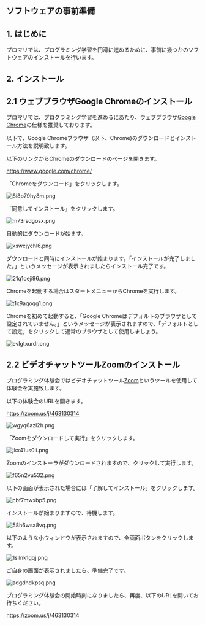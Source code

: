 ## ソフトウェアの事前準備

## 1. はじめに

プロマリでは、プログラミング学習を円滑に進めるために、事前に幾つかのソフトウェアのインストールを行います。

## 2. インストール
## 2.1 ウェブブラウザGoogle Chromeのインストール

プロマリでは、プログラミング学習を進めるにあたり、ウェブブラウザ[Google Chrome](https://ja.wikipedia.org/wiki/Google_Chrome)の仕様を推奨しております。

以下で、Google Chromeブラウザ（以下、Chrome)のダウンロードとインストール方法を説明致します。

以下のリンクからChromeのダウンロードのページを開きます。

https://www.google.com/chrome/

「Chromeをダウンロード」をクリックします。

![8i8p79hy8m.png](https://img.esteem.ws/8i8p79hy8m.png)

「同意してインストール」をクリックします。

![m73rsdgosx.png](https://img.esteem.ws/m73rsdgosx.png)

自動的にダウンロードが始ます。

![kswcjychl6.png](https://img.esteem.ws/kswcjychl6.png)

ダウンロードと同時にインストールが始まります。「インストールが完了しました。」というメッセージが表示されましたらインストール完了です。

![21q1oeji96.png](https://img.esteem.ws/21q1oeji96.png)

Chromeを起動する場合はスタートメニューからChromeを実行します。

![t1x9aqoqg1.png](https://img.esteem.ws/t1x9aqoqg1.png)

Chromeを初めて起動すると、「Google Chromeはデフォルトのブラウザとして設定されていません。」というメッセージが表示されますので、「デフォルトとして設定」をクリックして通常のブラウザとして使用しましょう。

![evlgtxurdr.png](https://img.esteem.ws/evlgtxurdr.png)

## 2.2 ビデオチャットツールZoomのインストール

プログラミング体験会ではビデオチャットツール[Zoom](https://zoom.us/jp-jp/meetings.html)というツールを使用して体験会を実施致します。

以下の体験会のURLを開きます。

https://zoom.us/j/463130314

![wgyq6azl2h.png](https://img.esteem.ws/wgyq6azl2h.png)

「Zoomをダウンロードして実行」をクリックします。

![jkx41us0ii.png](https://img.esteem.ws/jkx41us0ii.png)

Zoomのインストーラがダウンロードされますので、クリックして実行します。

![f65n2vu532.png](https://img.esteem.ws/f65n2vu532.png)

以下の画面が表示された場合には「了解してインストール」をクリックします。

![cbf7mwxbp5.png](https://img.esteem.ws/cbf7mwxbp5.png)

インストールが始まりますので、待機します。

![58h6wsa8vq.png](https://img.esteem.ws/58h6wsa8vq.png)

以下のような小ウィンドウが表示されますので、全画面ボタンをクリックします。

![1sllnk1gqj.png](https://img.esteem.ws/1sllnk1gqj.png)

ご自身の画面が表示されましたら、準備完了です。

![adgdhdkpsq.png](https://img.esteem.ws/adgdhdkpsq.png)

プログラミング体験会の開始時刻になりましたら、再度、以下のURLを開いてお待ちください。

https://zoom.us/j/463130314

